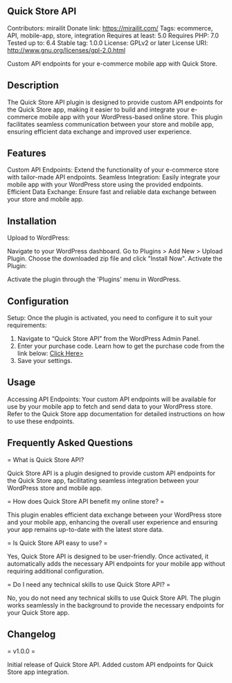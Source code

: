 ## Quick Store API
Contributors: mirailit
Donate link: https://mirailit.com/
Tags: ecommerce, API, mobile-app, store, integration
Requires at least: 5.0
Requires PHP: 7.0
Tested up to: 6.4
Stable tag: 1.0.0
License: GPLv2 or later
License URI: http://www.gnu.org/licenses/gpl-2.0.html

Custom API endpoints for your e-commerce mobile app with Quick Store.

## Description

The Quick Store API plugin is designed to provide custom API endpoints for the Quick Store app, making it easier to build and integrate your e-commerce mobile app with your WordPress-based online store. This plugin facilitates seamless communication between your store and mobile app, ensuring efficient data exchange and improved user experience.

## Features

Custom API Endpoints: Extend the functionality of your e-commerce store with tailor-made API endpoints.
Seamless Integration: Easily integrate your mobile app with your WordPress store using the provided endpoints.
Efficient Data Exchange: Ensure fast and reliable data exchange between your store and mobile app.

## Installation

Upload to WordPress:

Navigate to your WordPress dashboard.
Go to Plugins > Add New > Upload Plugin.
Choose the downloaded zip file and click "Install Now".
Activate the Plugin:

Activate the plugin through the 'Plugins' menu in WordPress.

## Configuration

Setup:
Once the plugin is activated, you need to configure it to suit your requirements:
1. Navigate to “Quick Store API” from the WordPress Admin Panel.
2. Enter your purchase code.
Learn how to get the purchase code from the link below:
<a href = "https://help.market.envato.com/hc/en-us/articles/202822600-Where-Is-My-Purchase-Code">Click Here></a>
3. Save your settings.


## Usage

Accessing API Endpoints:
Your custom API endpoints will be available for use by your mobile app to fetch and send data to your WordPress store.
Refer to the Quick Store app documentation for detailed instructions on how to use these endpoints.

## Frequently Asked Questions

= What is Quick Store API?

Quick Store API is a plugin designed to provide custom API endpoints for the Quick Store app, facilitating seamless integration between your WordPress store and mobile app.

= How does Quick Store API benefit my online store? =

This plugin enables efficient data exchange between your WordPress store and your mobile app, enhancing the overall user experience and ensuring your app remains up-to-date with the latest store data.

= Is Quick Store API easy to use? =

Yes, Quick Store API is designed to be user-friendly. Once activated, it automatically adds the necessary API endpoints for your mobile app without requiring additional configuration.

= Do I need any technical skills to use Quick Store API? =

No, you do not need any technical skills to use Quick Store API. The plugin works seamlessly in the background to provide the necessary endpoints for your Quick Store app.

## Changelog

= v1.0.0 =

Initial release of Quick Store API.
Added custom API endpoints for Quick Store app integration.